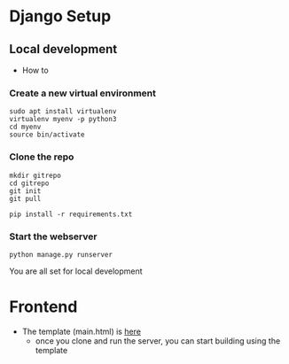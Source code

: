 # Django Setup

## Local development
- How to
### Create a new virtual environment
```
sudo apt install virtualenv
virtualenv myenv -p python3
cd myenv
source bin/activate
```

### Clone the repo
```
mkdir gitrepo
cd gitrepo
git init
git pull

pip install -r requirements.txt
```

### Start the webserver
```
python manage.py runserver
```
You are all set for local development

# Frontend
- The template (main.html) is [here](homepage/templates/homepage/)
  - once you clone and run the server, you can start building using the template
